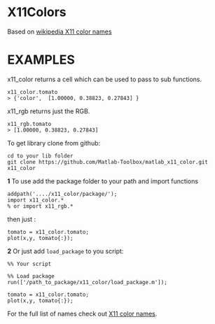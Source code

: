 X11Colors
=========
Based on [wikipedia X11 color names](http://en.wikipedia.org/wiki/X11_color_names)

EXAMPLES
========

x11_color returns a cell which can be used to pass to sub functions.

    x11_color.tomato 
    > {'color',  [1.00000, 0.38823, 0.27843] }

x11_rgb returns just the RGB.

    x11_rgb.tomato
    > [1.00000, 0.38823, 0.27843]

To get library clone from github:
 
    cd to your lib folder
    git clone https://github.com/Matlab-Toolbox/matlab_x11_color.git x11_color

**1** To use add the package folder to your path and import functions

    addpath('..../x11_color/package/');
    import x11_color.*
    % or import x11_rgb.*

then just :

    tomato = x11_color.tomato;
    plot(x,y, tomato{:});


**2** Or just add `load_package` to you script:

    %% Your script

    %% Load package
    run(['/path_to_package/x11_color/load_package.m']);

    tomato = x11_color.tomato;
    plot(x,y, tomato{:});

For the full list of names check out [X11 color names](http://en.wikipedia.org/wiki/X11_color_names).

